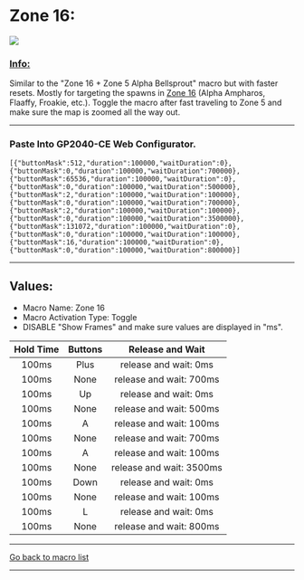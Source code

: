 # Zone 16:

<img src="/Macro-Images/Zone_16.gif" />

### <ins>Info:</ins>
Similar to the "Zone 16 + Zone 5 Alpha Bellsprout" macro but with faster resets. Mostly for targeting the spawns in [Zone 16](https://www.serebii.net/pokearth/lumiosecity/wildzone16.shtml) (Alpha Ampharos, Flaaffy, Froakie, etc.). Toggle the macro after fast traveling to Zone 5 and make sure the map is zoomed all the way out.

----

### Paste Into GP2040-CE Web Configurator.
```
[{"buttonMask":512,"duration":100000,"waitDuration":0},{"buttonMask":0,"duration":100000,"waitDuration":700000},{"buttonMask":65536,"duration":100000,"waitDuration":0},{"buttonMask":0,"duration":100000,"waitDuration":500000},{"buttonMask":2,"duration":100000,"waitDuration":100000},{"buttonMask":0,"duration":100000,"waitDuration":700000},{"buttonMask":2,"duration":100000,"waitDuration":100000},{"buttonMask":0,"duration":100000,"waitDuration":3500000},{"buttonMask":131072,"duration":100000,"waitDuration":0},{"buttonMask":0,"duration":100000,"waitDuration":100000},{"buttonMask":16,"duration":100000,"waitDuration":0},{"buttonMask":0,"duration":100000,"waitDuration":800000}]
```

----

## Values:

* Macro Name: Zone 16
* Macro Activation Type: Toggle
* DISABLE "Show Frames" and make sure values are displayed in "ms".

| Hold Time | Buttons | Release and Wait |
| :---: | :---: | :---: |
| 100ms | Plus | release and wait: 0ms    |
| 100ms | None | release and wait: 700ms  |
| 100ms | Up   | release and wait: 0ms    |
| 100ms | None | release and wait: 500ms  |
| 100ms | A    | release and wait: 100ms  |
| 100ms | None | release and wait: 700ms  |
| 100ms | A    | release and wait: 100ms  |
| 100ms | None | release and wait: 3500ms |
| 100ms | Down | release and wait: 0ms    |
| 100ms | None | release and wait: 100ms  |
| 100ms | L    | release and wait: 0ms    |
| 100ms | None | release and wait: 800ms  |

----

[Go back to macro list](https://github.com/OngoGablogian/Legends_Z-A_Macros/tree/main?tab=readme-ov-file#included-macros)

----
